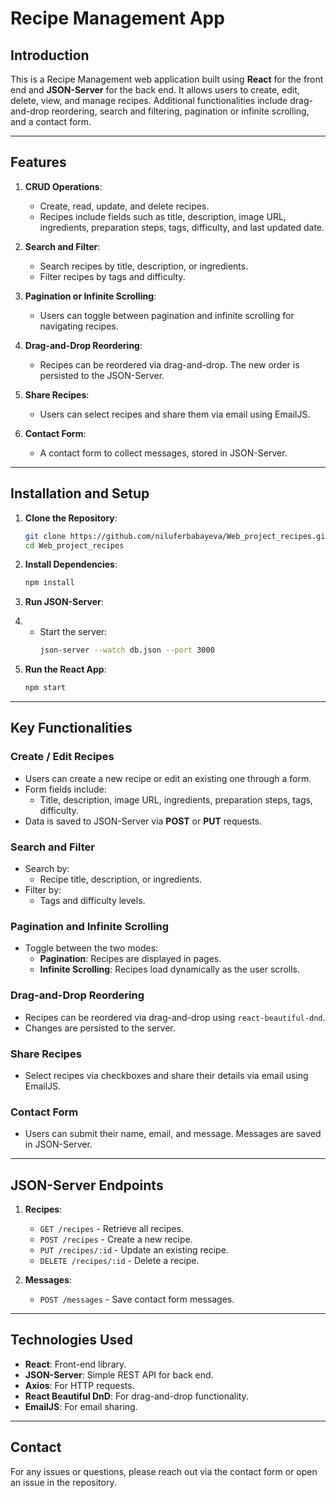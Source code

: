 
# Recipe Management App

## Introduction

This is a Recipe Management web application built using **React** for the front end and **JSON-Server** for the back end. It allows users to create, edit, delete, view, and manage recipes. Additional functionalities include drag-and-drop reordering, search and filtering, pagination or infinite scrolling, and a contact form.

---

## Features

1. **CRUD Operations**:
   - Create, read, update, and delete recipes.
   - Recipes include fields such as title, description, image URL, ingredients, preparation steps, tags, difficulty, and last updated date.

2. **Search and Filter**:
   - Search recipes by title, description, or ingredients.
   - Filter recipes by tags and difficulty.

3. **Pagination or Infinite Scrolling**:
   - Users can toggle between pagination and infinite scrolling for navigating recipes.

4. **Drag-and-Drop Reordering**:
   - Recipes can be reordered via drag-and-drop. The new order is persisted to the JSON-Server.

5. **Share Recipes**:
   - Users can select recipes and share them via email using EmailJS.

6. **Contact Form**:
   - A contact form to collect messages, stored in JSON-Server.

---

## Installation and Setup

1. **Clone the Repository**:
   ```bash
   git clone https://github.com/niluferbabayeva/Web_project_recipes.git
   cd Web_project_recipes
   ```

2. **Install Dependencies**:
   ```bash
   npm install
   ```

3. **Run JSON-Server**:
4. 
   - Start the server:
     ```bash
     json-server --watch db.json --port 3000
     ```

5. **Run the React App**:
   ```bash
   npm start
   ```

---

## Key Functionalities

### Create / Edit Recipes
- Users can create a new recipe or edit an existing one through a form.
- Form fields include:
  - Title, description, image URL, ingredients, preparation steps, tags, difficulty.
- Data is saved to JSON-Server via **POST** or **PUT** requests.

### Search and Filter
- Search by:
  - Recipe title, description, or ingredients.
- Filter by:
  - Tags and difficulty levels.

### Pagination and Infinite Scrolling
- Toggle between the two modes:
  - **Pagination**: Recipes are displayed in pages.
  - **Infinite Scrolling**: Recipes load dynamically as the user scrolls.

### Drag-and-Drop Reordering
- Recipes can be reordered via drag-and-drop using `react-beautiful-dnd`.
- Changes are persisted to the server.

### Share Recipes
- Select recipes via checkboxes and share their details via email using EmailJS.

### Contact Form
- Users can submit their name, email, and message. Messages are saved in JSON-Server.

---

## JSON-Server Endpoints

1. **Recipes**:
   - `GET /recipes` - Retrieve all recipes.
   - `POST /recipes` - Create a new recipe.
   - `PUT /recipes/:id` - Update an existing recipe.
   - `DELETE /recipes/:id` - Delete a recipe.

2. **Messages**:
   - `POST /messages` - Save contact form messages.

---

## Technologies Used

- **React**: Front-end library.
- **JSON-Server**: Simple REST API for back end.
- **Axios**: For HTTP requests.
- **React Beautiful DnD**: For drag-and-drop functionality.
- **EmailJS**: For email sharing.

---

## Contact

For any issues or questions, please reach out via the contact form or open an issue in the repository.
